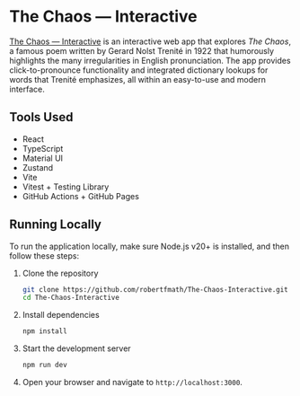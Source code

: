 # The Chaos — Interactive

[The Chaos — Interactive](https://robertfmath.github.io/The-Chaos-Interactive) is an interactive web app that explores _The Chaos_, a famous poem written by Gerard Nolst Trenité in 1922 that humorously highlights the many irregularities in English pronunciation. The app provides click-to-pronounce functionality and integrated dictionary lookups for words that Trenité emphasizes, all within an easy-to-use and modern interface.

## Tools Used

- React
- TypeScript
- Material UI
- Zustand
- Vite
- Vitest + Testing Library
- GitHub Actions + GitHub Pages

## Running Locally

To run the application locally, make sure Node.js v20+ is installed, and then follow these steps:

1. Clone the repository

    ```bash
    git clone https://github.com/robertfmath/The-Chaos-Interactive.git
    cd The-Chaos-Interactive
    ```

2. Install dependencies

    ```bash
    npm install
    ```

3. Start the development server

    ```bash
    npm run dev
    ```

4. Open your browser and navigate to `http://localhost:3000`.

